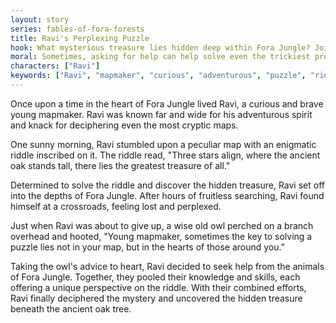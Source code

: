 ```yaml
---
layout: story
series: fables-of-fora-forests
title: Ravi's Perplexing Puzzle
hook: What mysterious treasure lies hidden deep within Fora Jungle? Join Ravi on his adventure to uncover the secret!
moral: Sometimes, asking for help can help solve even the trickiest problems.
characters: ["Ravi"]
keywords: ["Ravi", "mapmaker", "curious", "adventurous", "puzzle", "riddle", "treasure", "cooperation", "help", "jungle"]
---
```


Once upon a time in the heart of Fora Jungle lived Ravi, a curious and brave young mapmaker. Ravi was known far and wide for his adventurous spirit and knack for deciphering even the most cryptic maps.

One sunny morning, Ravi stumbled upon a peculiar map with an enigmatic riddle inscribed on it. The riddle read, "Three stars align, where the ancient oak stands tall, there lies the greatest treasure of all."

Determined to solve the riddle and discover the hidden treasure, Ravi set off into the depths of Fora Jungle. After hours of fruitless searching, Ravi found himself at a crossroads, feeling lost and perplexed.

Just when Ravi was about to give up, a wise old owl perched on a branch overhead and hooted, "Young mapmaker, sometimes the key to solving a puzzle lies not in your map, but in the hearts of those around you."

Taking the owl's advice to heart, Ravi decided to seek help from the animals of Fora Jungle. Together, they pooled their knowledge and skills, each offering a unique perspective on the riddle. With their combined efforts, Ravi finally deciphered the mystery and uncovered the hidden treasure beneath the ancient oak tree.
